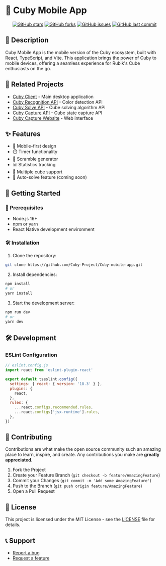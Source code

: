 # 📱 Cuby Mobile App

<div align="center">

[![GitHub stars](https://img.shields.io/github/stars/Cuby-Project/Cuby-mobile-app.svg)](https://github.com/Cuby-Project/Cuby-mobile-app/stargazers)
[![GitHub forks](https://img.shields.io/github/forks/Cuby-Project/Cuby-mobile-app.svg)](https://github.com/Cuby-Project/Cuby-mobile-app/network)
[![GitHub issues](https://img.shields.io/github/issues/Cuby-Project/Cuby-mobile-app.svg)](https://github.com/Cuby-Project/Cuby-mobile-app/issues)
[![GitHub last commit](https://img.shields.io/github/last-commit/Cuby-Project/Cuby-mobile-app.svg)](https://github.com/Cuby-Project/Cuby-mobile-app/commits/main)

</div>

## 📝 Description

Cuby Mobile App is the mobile version of the Cuby ecosystem, built with React, TypeScript, and Vite. This application brings the power of Cuby to mobile devices, offering a seamless experience for Rubik's Cube enthusiasts on the go.

## 🔗 Related Projects

- [Cuby Client](https://github.com/Cuby-Project/Cuby-Client) - Main desktop application
- [Cuby Recognition API](https://github.com/Cuby-Project/Cuby-recognition-API) - Color detection API
- [Cuby Solve API](https://github.com/Cuby-Project/Cuby-solve-API) - Cube solving algorithm API
- [Cuby Capture API](https://github.com/Cuby-Project/Cuby-capture-API) - Cube state capture API
- [Cuby Capture Website](https://github.com/Cuby-Project/Cuby-capture-website) - Web interface

## ✨ Features

- 📱 Mobile-first design
- ⏱️ Timer functionality
- 🔄 Scramble generator
- 📊 Statistics tracking
- 🎯 Multiple cube support
- 🤖 Auto-solve feature (coming soon)

## 🚀 Getting Started

### 🔧 Prerequisites

- Node.js 16+
- npm or yarn
- React Native development environment

### 🛠️ Installation

1. Clone the repository:

```bash
git clone https://github.com/Cuby-Project/Cuby-mobile-app.git
```

2. Install dependencies:

```bash
npm install
# or
yarn install
```

3. Start the development server:

```bash
npm run dev
# or
yarn dev
```

## 🛠️ Development

### ESLint Configuration

```js
// eslint.config.js
import react from 'eslint-plugin-react'

export default tseslint.config({
  settings: { react: { version: '18.3' } },
  plugins: {
    react,
  },
  rules: {
    ...react.configs.recommended.rules,
    ...react.configs['jsx-runtime'].rules,
  },
})
```

## 🤝 Contributing

Contributions are what make the open source community such an amazing place to learn, inspire, and create. Any contributions you make are **greatly appreciated**.

1. Fork the Project
2. Create your Feature Branch (`git checkout -b feature/AmazingFeature`)
3. Commit your Changes (`git commit -m 'Add some AmazingFeature'`)
4. Push to the Branch (`git push origin feature/AmazingFeature`)
5. Open a Pull Request

## 📄 License

This project is licensed under the MIT License - see the [LICENSE](LICENSE) file for details.

## 📞 Support

- [Report a bug](https://github.com/Cuby-Project/Cuby-mobile-app/issues/new/choose)
- [Request a feature](https://github.com/Cuby-Project/Cuby-mobile-app/issues/new/choose)
